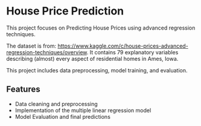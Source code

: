 # House Price Prediction

This project focuses on Predicting House Prices using advanced regression techniques. 

The dataset is from: https://www.kaggle.com/c/house-prices-advanced-regression-techniques/overview. It contains  79 explanatory variables describing (almost) every aspect of residential homes in Ames, Iowa.

This project includes data preprocessing, model training, and evaluation. 


## Features

- Data cleaning and preprocessing
- Implementation of the multiple linear regression model
- Model Evaluation and final predictions
